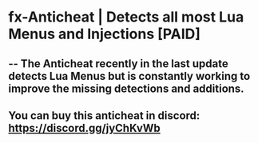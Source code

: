 # fx-Anticheat | Detects all most Lua Menus and Injections [PAID]
--
The Anticheat recently in the last update detects Lua Menus but is constantly working to improve the missing detections and additions.
--
You can buy this anticheat in discord:
https://discord.gg/jyChKvWb
--
